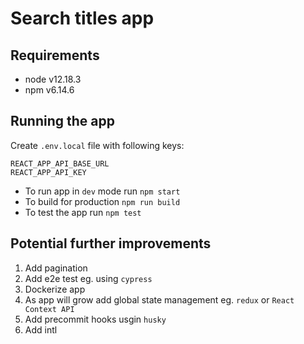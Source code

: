 # Search titles app

## Requirements

- node v12.18.3
- npm v6.14.6

## Running the app

Create `.env.local` file with following keys:

```
REACT_APP_API_BASE_URL
REACT_APP_API_KEY
```

- To run app in `dev` mode run `npm start`
- To build for production `npm run build`
- To test the app run `npm test`

## Potential further improvements

1. Add pagination
2. Add e2e test eg. using `cypress`
3. Dockerize app
4. As app will grow add global state management eg. `redux` or `React Context API`
5. Add precommit hooks usgin `husky`
6. Add intl
